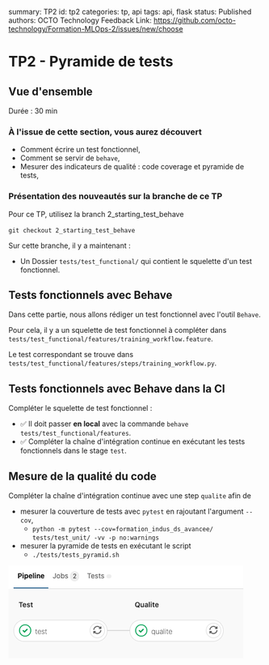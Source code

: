 summary: TP2
id: tp2
categories: tp, api
tags: api, flask
status: Published
authors: OCTO Technology
Feedback Link: https://github.com/octo-technology/Formation-MLOps-2/issues/new/choose

# TP2 - Pyramide de tests

## Vue d'ensemble
Durée : 30 min

### À l'issue de cette section, vous aurez découvert

- Comment écrire un test fonctionnel,
- Comment se servir de `behave`,
- Mesurer des indicateurs de qualité : code coverage et pyramide de tests,

### Présentation des nouveautés sur la branche de ce TP

Pour ce TP, utilisez la branch 2_starting_test_behave

`git checkout 2_starting_test_behave`

Sur cette branche, il y a maintenant : 
- Un Dossier `tests/test_functional/` qui contient le squelette d'un test fonctionnel.

## Tests fonctionnels avec Behave

Dans cette partie, nous allons rédiger un test fonctionnel avec l'outil `Behave`.

Pour cela, il y a un squelette de test fonctionnel à compléter dans `tests/test_functional/features/training_workflow.feature`.

Le test correspondant se trouve dans `tests/test_functional/features/steps/training_workflow.py`.

## Tests fonctionnels avec Behave dans la CI

Compléter le squelette de test fonctionnel :

- ✅ Il doit passer **en local** avec la commande `behave tests/test_functional/features`.
- ✅ Compléter la chaîne d'intégration continue en exécutant les tests fonctionnels dans le stage `test`.

## Mesure de la qualité du code

Compléter la chaîne d'intégration continue avec une step `qualite` afin de

- mesurer la couverture de tests avec `pytest` en rajoutant l'argument `--cov`,
  - `python -m pytest --cov=formation_indus_ds_avancee/ tests/test_unit/ -vv -p no:warnings`
- mesurer la pyramide de tests en exécutant le script
  - `./tests/tests_pyramid.sh`

![test+qualite](./docs/tp2/pipeline-test-qualite-vert.png)
